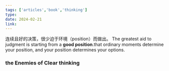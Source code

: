 ```yaml
---
tags: ['articles','book','thinking']
type: 
date: 2024-02-21
link: 
---
```




连续且好的决策，很少迫于环境（position）而做出。
The greatest aid to judgment is starting from a **good position**.that ordinary moments
determine your position, and your position determines your options.

### the Enemies of Clear thinking 
















